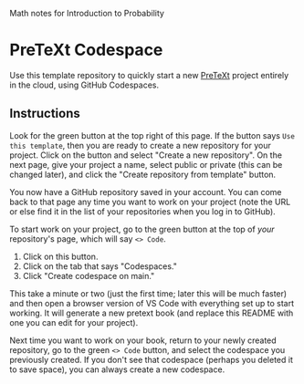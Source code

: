 Math notes for Introduction to Probability

# PreTeXt Codespace

Use this template repository to quickly start a new [PreTeXt](https://pretextbook.org) project entirely in the cloud, using GitHub Codespaces.

## Instructions

Look for the green button at the top right of this page. If the button says `Use this template`, then you are ready to create a new repository for your project. Click on the button and select "Create a new repository". On the next page, give your project a name, select public or private (this can be changed later), and click the "Create repository from template" button.

You now have a GitHub repository saved in your account. You can come back to that page any time you want to work on your project (note the URL or else find it in the list of your repositories when you log in to GitHub).

To start work on your project, go to the green button at the top of _your_ repository's page, which will say `<> Code`.

1. Click on this button.
2. Click on the tab that says "Codespaces."
3. Click "Create codespace on main."

This take a minute or two (just the first time; later this will be much faster) and then open a browser version of VS Code with everything set up to start working. It will generate a new pretext book (and replace this README with one you can edit for your project).

Next time you want to work on your book, return to your newly created repository, go to the green `<> Code` button, and select the codespace you previously created. If you don't see that codespace (perhaps you deleted it to save space), you can always create a new codespace.
